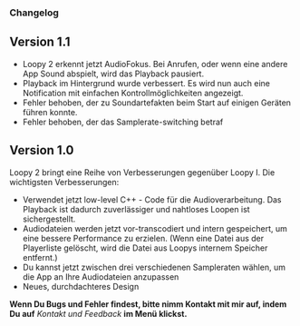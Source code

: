 ### Changelog

## Version 1.1

* Loopy 2 erkennt jetzt AudioFokus. Bei Anrufen, oder wenn eine andere App Sound abspielt, wird das Playback pausiert.
* Playback im Hintergrund wurde verbessert. Es wird nun auch eine Notification mit einfachen Kontrollmöglichkeiten angezeigt.
* Fehler behoben, der zu Soundartefakten beim Start auf einigen Geräten führen konnte.
* Fehler behoben, der das Samplerate-switching  betraf 

## Version 1.0

Loopy 2 bringt eine Reihe von Verbesserungen gegenüber Loopy I. Die wichtigsten Verbesserungen:

* Verwendet jetzt low-level C++ - Code für die Audioverarbeitung. Das Playback ist dadurch
  zuverlässiger und nahtloses Loopen ist sichergestellt.
* Audiodateien werden jetzt vor-transcodiert und intern gespeichert, um eine bessere Performance zu
  erzielen. (Wenn eine Datei aus der Playerliste gelöscht, wird die Datei aus Loopys internem
  Speicher entfernt.)
* Du kannst jetzt zwischen drei verschiedenen Sampleraten wählen, um die App an Ihre Audiodateien
  anzupassen
* Neues, durchdachteres Design

**Wenn Du Bugs und Fehler findest, bitte nimm Kontakt mit mir auf, indem Du auf** *Kontakt und
Feedback* **im Menü klickst.**



